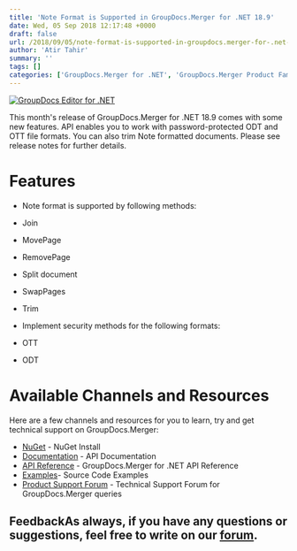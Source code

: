 ```yaml
---
title: 'Note Format is Supported in GroupDocs.Merger for .NET 18.9'
date: Wed, 05 Sep 2018 12:17:48 +0000
draft: false
url: /2018/09/05/note-format-is-supported-in-groupdocs.merger-for-.net-18.9/
author: 'Atir Tahir'
summary: ''
tags: []
categories: ['GroupDocs.Merger for .NET', 'GroupDocs.Merger Product Family']
---
```


[![GroupDocs Editor for .NET](http://blog.groupdocs.com/wp-content/uploads/sites/4/2018/05/groupdocs-merger.png)](https://www.groupdocs.com/products/merger/net)

This month's release of GroupDocs.Merger for .NET 18.9 comes with some new features. API enables you to work with password-protected ODT and OTT file formats. You can also trim Note formatted documents. Please see release notes for further details.

# Features

*   Note format is supported by following methods:

*   Join
*   MovePage
*   RemovePage
*   Split document
*   SwapPages
*   Trim

*   Implement security methods for the following formats:

*   OTT
*   ODT

# Available Channels and Resources

Here are a few channels and resources for you to learn, try and get technical support on GroupDocs.Merger:

*   [NuGet](https://www.nuget.org/packages/GroupDocs.Merger/ "GroupDocs.Merger Nuget Package") - NuGet Install
*   [Documentation](https://docs.groupdocs.com/display/mergernet/Getting+Started "Merger API documentation") - API Documentation
*   [API Reference](https://apireference.groupdocs.com/net/merger "GroupDocs.Merger API reference") - GroupDocs.Merger for .NET API Reference
*   [Examples](https://github.com/groupdocs-merger/GroupDocs.Merger-for-.NET "How to use Merger API")\- Source Code Examples
*   [Product Support Forum](https://forum.groupdocs.com/c/merger) - Technical Support Forum for GroupDocs.Merger queries

## FeedbackAs always, if you have any questions or suggestions, feel free to write on our [forum](https://forum.groupdocs.com/c/merger "Technical Support Forum").




